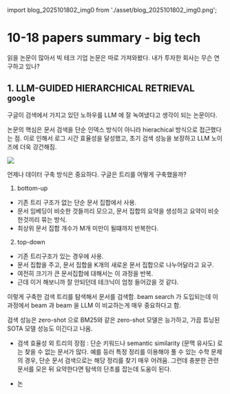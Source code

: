 
import blog_2025101802_img0 from './asset/blog_2025101802_img0.png';

# 10-18 papers summary - big tech

읽을 논문이 많아서 빅 테크 기업 논문은 따로 가져와봤다. 내가 투자한 회사는 무슨 연구하고 있나?

## 1. LLM-GUIDED HIERARCHICAL RETRIEVAL `google`

구글이 검색에서 가지고 있던 노하우를 LLM 에 잘 녹여냈다고 생각이 되는 논문이다.

논문의 핵심은 문서 검색을 단순 인덱스 방식이 아니라 hierachical 방식으로 접근했다는 점. 이로 인해서 로그 시간 효율성을 달성했고, 초기 검색 성능을 보장하고 LLM 노이즈에 더욱 강건해짐.

<div style={{textAlign: 'center'}}>
 <img src={blog_20251018_img0} style={{width: 500}} />
</div>

언제나 데이터 구축 방식은 중요하다. 구글은 트리를 어떻게 구축했을까?

1. bottom-up
  - 기존 트리 구조가 없는 단순 문서 집합에서 사용.
  - 문서 임베딩이 비슷한 것들끼리 모으고, 문서 집합의 요약을 생성하고 요약이 비슷한것끼리 묶는 방식.
  - 최상위 문서 집합 개수가 M개 미만이 될떄까지 반복한다.
2. top-down
  - 기존 트리구조가 있는 경우에 사용.
  - 문서 집합을 주고, 문서 집합을 K개의 새로운 문서 집합으로 나누어달라고 요구.
  - 여전히 크기가 큰 문서집합에 대해서는 이 과정을 반복.
  - 근데 이거 해보니까 잘 안되던데 테크닉이 엄청 들어갔을 것 같다.

이렇게 구축한 검색 트리를 탐색해서 문서를 검색함. beam search 가 도입되는데 이 과정에서 beam 과 beam 을 LLM 이 비교하는게 매우 중요하다고 함.

검색 성능은 zero-shot 으로 BM25와 같은 zero-shot 모델은 능가하고, 가끔 튜닝된 SOTA 모델 성능도 이긴다고 나옴.

* 검색 효율성 외 트리의 장점 : 단순 키워드나 semantic similarity (문맥 유사도) 로는 찾을 수 없는 문서가 많다. 예를 등러 특정 정리를 이용해야 풀 수 있는 수학 문제의 경우, 단순 문서 검색으로는 해당 정리를 찾기 매우 어려움. 그런데 충분한 관련 문서를 모은 뒤 요약한다면 탐색의 단초를 잡는데 도움이 된다.

* 논